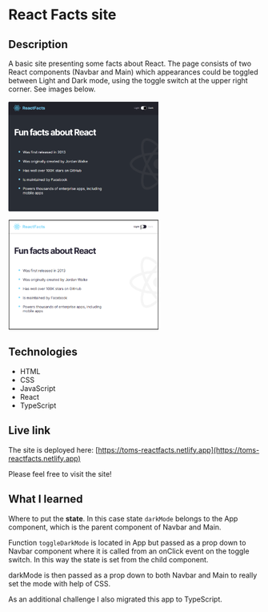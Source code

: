 # React Facts site

## Description
A basic site presenting some facts about React. The page consists of two React components (Navbar and Main) which appearances could be toggled between Light and Dark mode, using the toggle switch at the upper right corner. See images below.
<br/>
<br/>
<img src="dark-mode.png" alt="Screenshot." width="300px"/>

<img src="light-mode.png" alt="Screenshot." width="300px"/>

## Technologies
- HTML
- CSS
- JavaScript
- React
- TypeScript

## Live link
The site is deployed here:
[https://toms-reactfacts.netlify.app](https://toms-reactfacts.netlify.app)

Please feel free to visit the site!

## What I learned
Where to put the **state**. In this case state `darkMode` belongs to the App component, which is the parent component of Navbar and Main. 

Function `toggleDarkMode` is located in App but passed as a prop down to Navbar component where it is called from an onClick event on the toggle switch. In this way the state is set from the child component.

darkMode is then passed as a prop down to both Navbar and Main to really set the mode with help of CSS.

As an additional challenge I also migrated this app to TypeScript.
